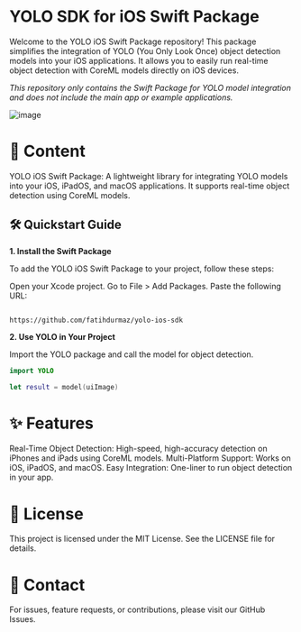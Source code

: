 # YOLO SDK for iOS Swift Package

Welcome to the YOLO iOS Swift Package repository! This package simplifies the integration of YOLO (You Only Look Once) object detection models into your iOS applications. It allows you to easily run real-time object detection with CoreML models directly on iOS devices.

*This repository only contains the Swift Package for YOLO model integration and does not include the main app or example applications.*

![image](https://github.com/user-attachments/assets/f1196c76-6ebc-4eba-a4e9-95e73cc3509f)

# 📂 Content
YOLO iOS Swift Package: A lightweight library for integrating YOLO models into your iOS, iPadOS, and macOS applications. It supports real-time object detection using CoreML models.

## 🛠 Quickstart Guide
**1. Install the Swift Package**

To add the YOLO iOS Swift Package to your project, follow these steps:

Open your Xcode project.
Go to File > Add Packages.
Paste the following URL:

```

https://github.com/fatihdurmaz/yolo-ios-sdk

```
**2. Use YOLO in Your Project**

Import the YOLO package and call the model for object detection.

```swift
import YOLO

let result = model(uiImage)
```

# ✨ Features
Real-Time Object Detection: High-speed, high-accuracy detection on iPhones and iPads using CoreML models.
Multi-Platform Support: Works on iOS, iPadOS, and macOS.
Easy Integration: One-liner to run object detection in your app.
# 📄 License
This project is licensed under the MIT License. See the LICENSE file for details.

# 🤝 Contact
For issues, feature requests, or contributions, please visit our GitHub Issues.
